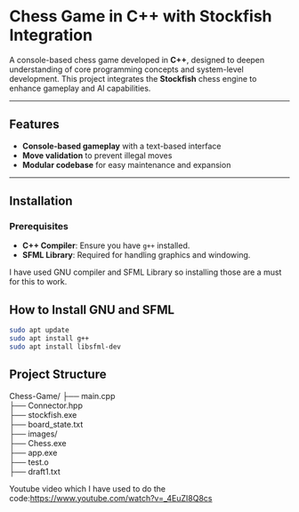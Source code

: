 #  Chess Game in C++ with Stockfish Integration

A console-based chess game developed in **C++**, designed to deepen understanding of core programming concepts and system-level development. This project integrates the **Stockfish** chess engine to enhance gameplay and AI capabilities.

---

##  Features

- **Console-based gameplay** with a text-based interface
- **Move validation** to prevent illegal moves
- **Modular codebase** for easy maintenance and expansion

---

##  Installation

### Prerequisites

- **C++ Compiler**: Ensure you have `g++` installed.
- **SFML Library**: Required for handling graphics and windowing.

I have used GNU compiler and SFML Library so installing those are a must for this to work.

## How to Install GNU and SFML
```bash
sudo apt update
sudo apt install g++
sudo apt install libsfml-dev
```

## Project Structure
Chess-Game/
├── main.cpp            
├── Connector.hpp        
├── stockfish.exe        
├── board_state.txt      
├── images/              
├── Chess.exe            
├── app.exe              
├── test.o               
├── draft1.txt           

Youtube video which I have used to do the code:https://www.youtube.com/watch?v=_4EuZI8Q8cs

